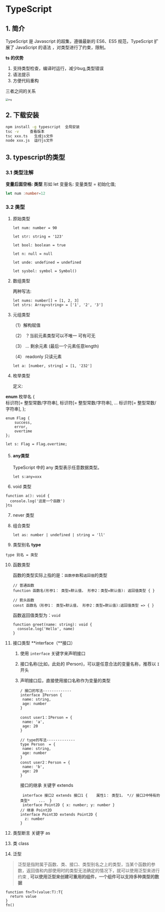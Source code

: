 # TypeScript

## 1. 简介

 TypeScript 是 Javascript 的超集，遵循最新的 ES6、ES5 规范，TypeScript 扩展了 JavaScript 的语法 ，对类型进行了约束，限制。

**ts 的优势**

1. 支持类型检查，编译时运行，减少bug,类型错误
2. 语法提示
3. 方便代码重构

三者之间的关系

 <img src="https://img-blog.csdnimg.cn/img_convert/bf82b4a61ef55a8ead788f64f74ec178.png" alt="img" style="zoom:50%;" /> 

## 2. 下载安装

```sh
npm install -g typescript  全局安装
tsc -v     查看版本
tsc xxx.ts   生成js文件
node xxx.js  运行js文件
```

##  3. typescript的类型

### 3.1 类型注解

**变量后面空格: 类型**     形如  let 变量名: 变量类型 = 初始化值; 

```ts
let num :number=12   
```

###  3.2  类型

1. 原始类型

   ```tsx
   let num: number = 90
   
   let str: string = '123'
   
   let bool: boolean = true
   
   let n: null = null
   
   let unde: undefined = undefined
   
   let sysbol: symbol = Symbol()
   ```

2. 数组类型

   两种写法:

   ```tsx
   let nums: number[] = [1, 2, 3]
   let strs: Array<string> = ['1', '2', '3']
   ```

3. 元组类型

   （1）解构赋值

   （2） ？当前元素类型可以不唯一   可有可无

   （3） ... 剩余元素 (最后一个元素任意length)

   （4） readonly  只读元素  

   ```tsx
   let a: [number, string] = [1, '232']
   ```

4.  枚举类型

    定义:

   **enum** 枚举名 {         
       标识符[= 整型常数/字符串],
       标识符[= 整型常数/字符串], 
       ...
       标识符[= 整型常数/字符串],
   };

   ```tsx
   enum Flag {
       success,
       error,
       overtime
   };
   
   let s: Flag = Flag.overtime;
   ```

5. #### any类型

   TypeScript 中的 any 类型表示任意数据类型。

   ```tsx
   let s:any=xxx
   ```

6.  void 类型

   ```tsx
   function a(): void {
     console.log('这是一个函数')
   }ts
   ```

7. never 类型

8. 组合类型

   ```tsx
   let as: number | undefined | string = 'll'
   ```


9. 类型别名 **type**

```tsx
type 别名 = 类型
```

10. 函数类型

     函数的类型实际上指的是：`函数参数`和`返回值`的类型 

    ```tsx
    // 普通函数
    function 函数名(形参1： 类型=默认值， 形参2：类型=默认值): 返回值类型 { }
    
    // 箭头函数
    const 函数名（形参1： 类型=默认值， 形参2：类型=默认值):返回值类型 => { }
    
    ```

     函数返回值类型为：`void` 

    ```tsx
    function greet(name: string): void {
      console.log('Hello', name)
    }
    ```

11. 接口类型 **interface（**接口） 

    1. 使用 `interface` 关键字来声明接口

    2. 接口名称(比如，此处的 IPerson)，可以是任意合法的变量名称，推荐以 `I` 开头

    3. 声明接口后，直接使用接口名称作为变量的类型

       ```tsx
       / 接口的写法-------------
       interface IPerson {
       	name: string,
       	age: number
       }
       
       const user1：IPerson = {
       	name: 'a',
       	age: 20
       }
       
       // type的写法-------------
       type Person  = {
       	name: string,
       	age: number
       }
       const user2：Person = {
       	name: 'b',
       	age: 20
       }
       ```

       接口的继承 关键字 extends

       ```tsx
        interface 接口2 extends 接口1 {    属性1： 类型1， *// 接口2中特有的类型*    ...  } 
        interface Point2D { x: number; y: number }
       // 继承 Point2D
       interface Point3D extends Point2D {
         z: number
       }
       ```

12.  类型断言  关键字 as

13. 类 class

14. 泛型 
    
> 泛型是指附属于函数、类、接口、类型别名之上的类型，当某个函数的参数，返回值和内部使用时的类型无法确定的情况下，就可以使用泛型来进行约束 , **可以使用泛型来创建可重用的组件，一个组件可以支持多种类型的数据**

```
function fn<T>(value:T):T{
  return value 
}
fn()
```

